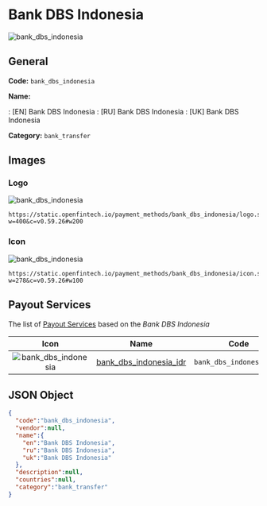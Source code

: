 
# Bank DBS Indonesia 
![bank_dbs_indonesia](https://static.openfintech.io/payment_methods/bank_dbs_indonesia/logo.svg?w=400&c=v0.59.26#w200)  

## General 
**Code:** `bank_dbs_indonesia` 
 
**Name:** 
 
:	[EN] Bank DBS Indonesia 
:	[RU] Bank DBS Indonesia 
:	[UK] Bank DBS Indonesia 
 
**Category:** `bank_transfer` 
 

## Images 

### Logo 
![bank_dbs_indonesia](https://static.openfintech.io/payment_methods/bank_dbs_indonesia/logo.svg?w=400&c=v0.59.26#w200)  

```
https://static.openfintech.io/payment_methods/bank_dbs_indonesia/logo.svg?w=400&c=v0.59.26#w200
```  

### Icon 
![bank_dbs_indonesia](https://static.openfintech.io/payment_methods/bank_dbs_indonesia/icon.svg?w=278&c=v0.59.26#w100)  

```
https://static.openfintech.io/payment_methods/bank_dbs_indonesia/icon.svg?w=278&c=v0.59.26#w100
```  

## Payout Services 
 
The list of [Payout Services](/payout-services/) based on the _Bank DBS Indonesia_ 

|Icon|Name|Code| 
|:---:|:---:|:---:| 
|![bank_dbs_indonesia](https://static.openfintech.io/payout_methods/bank_dbs_indonesia/icon.svg?w=278&c=v0.59.26#w40) |[bank_dbs_indonesia_idr](/payout-services/bank_dbs_indonesia_idr/)|`bank_dbs_indonesia_idr`| 
 

## JSON Object 

```json
{
  "code":"bank_dbs_indonesia",
  "vendor":null,
  "name":{
    "en":"Bank DBS Indonesia",
    "ru":"Bank DBS Indonesia",
    "uk":"Bank DBS Indonesia"
  },
  "description":null,
  "countries":null,
  "category":"bank_transfer"
}
```  
